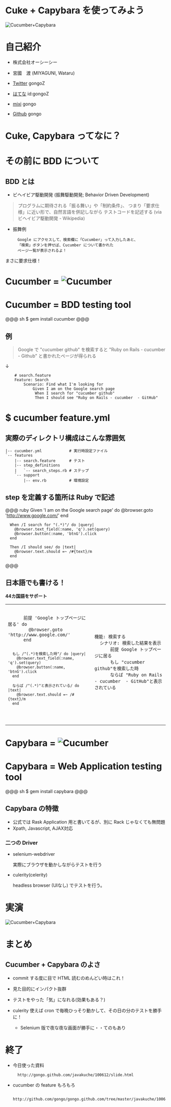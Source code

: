 # Cuke + Capybara を使ってみよう
![Cucumber+Capybara](./images/cuke_capybara.png)

# 自己紹介

- 株式会社オーシーシー
- 宮國　渡 (MIYAGUNI, Wataru)

- [Twitter](http://twitter.com/gongoZ) gongoZ
- [はてな](http://d.hatena.ne.jp/gongoZ) id:gongoZ
- [mixi](http://mixi.jp/show_profile.pl?id=67309) gongo
- [Github](http://github.com/gongo) gongo

# Cuke, Capybara ってなに？

# その前に BDD について

## BDD とは

- ビヘイビア駆動開発 (振舞駆動開発; Behavior Driven Development)

> プログラムに期待される「振る舞い」や「制約条件」、
> つまり「要求仕様」に近い形で、自然言語を併記しながら
> テストコードを記述する (via ビヘイビア駆動開発 - Wikipedia)


- 振舞例

        Google にアクセスして、検索欄に「Cucumber」って入力したあと、
        「検索」ボタンを押せば、Cucumber について書かれた
        ページ一覧が表示されるよ！
        
<div class="centering">まさに要求仕様！</div>

# Cucumber = ![Cucumber](./images/cuke.jpg)


# Cucumber = BDD testing tool

@@@ sh
    $ gem install cucumber
@@@ 

## 例

>Google で "cucumber github" を検索すると
>"Ruby on Rails - cucumber  - Github" と書かれたページが得られる

<div class="centering">&darr;</div>

        # search.feature
        Feature: Search
            Scenario: Find what I'm looking for
                Given I am on the Google search page
                 When I search for "cucumber github"
                 Then I should see "Ruby on Rails - cucumber  - GitHub"

# $ cucumber feature.yml

## 実際のディレクトリ構成はこんな雰囲気

    |-- cucumber.yml            # 実行時設定ファイル
    `-- features
        |-- search.feature      # テスト
        |-- step_definitions
        |   `-- search_steps.rb # ステップ
        `-- support
            |-- env.rb          # 環境設定
    

## step を定義する箇所は Ruby で記述

@@@ ruby
      Given 'I am on the Google search page' do
        @browser.goto 'http://www.google.com/'
      end

      When /I search for "(.*)"/ do |query|
        @browser.text_field(:name, 'q').set(query)
        @browser.button(:name, 'btnG').click
      end

      Then /I should see/ do |text|
        @browser.text.should =~ /#{text}/m
      end
@@@

## 日本語でも書ける！

**44カ国語をサポート**

<table>
  <tr>
  <td>
  <pre><code>
      前提 'Google トップページに居る' do
        @browser.goto 'http://www.google.com/'
      end

      もし /"(.*)を検索した時"/ do |query|
        @browser.text_field(:name, 'q').set(query)
        @browser.button(:name, 'btnG').click
      end

      ならば /"(.*)"と表示されている/ do |text|
        @browser.text.should =~ /#{text}/m
      end
  </code></pre>
  </td><td>
  <pre><code>
機能: 検索する
  シナリオ: 検索した結果を表示
      前提 Google トップページに居る
      もし "cucumber github"を検索した時
      ならば "Ruby on Rails - cucumber  - GitHub"と表示されている

  </code></pre>
</td>
</tr>
</table>

# Capybara = ![Cucumber](./images/capybara.jpg)

# Capybara = Web Application testing tool

@@@ sh
    $ gem install capybara
@@@ 



## Capybara の特徴

- 公式では Rask Application 用と書いてるが、別に Rack じゃなくても無問題
- Xpath, Javascript, AJAX対応

### 二つの Driver

- selenium-webdriver

  実際にブラウザを動かしながらテストを行う
  
- culerity(celerity)

  headless browser (UIなし) でテストを行う。
  
# 実演
![Cucumber+Capybara](./images/cuke_capybara.png)

# まとめ

## Cucumber + Capybara のよさ

- commit する度に目で HTML 読むのめんどい時はこれ！
- 見た目的にインパクト抜群
- テストをやった「気」になれる(効果もある？)
- culerity 使えば cron で毎晩ひっそり動かして、その日の分のテストを勝手に！

  - Selenium 版で夜な夜な画面が勝手に・・てのもあり
  
# 終了

- 今日使った資料

        http://gongo.github.com/javakuche/100612/slide.html
   
- cucumber の feature もろもろ

        http://github.com/gongo/gongo.github.com/tree/master/javakuche/100612

